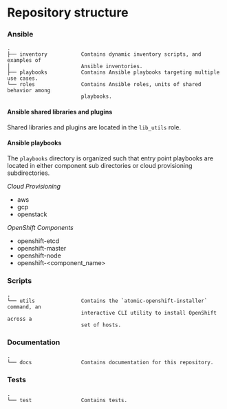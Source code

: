 # Repository structure

### Ansible

```
.
├── inventory           Contains dynamic inventory scripts, and examples of
│                       Ansible inventories.
├── playbooks           Contains Ansible playbooks targeting multiple use cases.
└── roles               Contains Ansible roles, units of shared behavior among
                        playbooks.
```

#### Ansible shared libraries and plugins

Shared libraries and plugins are located in the `lib_utils` role.

#### Ansible playbooks

The `playbooks` directory is organized such that entry point playbooks are
located in either component sub directories or cloud provisioning subdirectories.

_Cloud Provisioning_
- aws
- gcp
- openstack

_OpenShift Components_
- openshift-etcd
- openshift-master
- openshift-node
- openshift-<component_name>

### Scripts

```
.
└── utils               Contains the `atomic-openshift-installer` command, an
                        interactive CLI utility to install OpenShift across a
                        set of hosts.
```

### Documentation

```
.
└── docs                Contains documentation for this repository.
```

### Tests

```
.
└── test                Contains tests.
```

